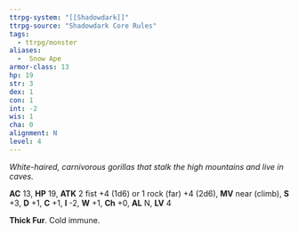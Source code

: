 ```yaml
---
ttrpg-system: "[[Shadowdark]]"
ttrpg-source: "Shadowdark Core Rules"
tags:
  - ttrpg/monster
aliases:
  -  Snow Ape
armor-class: 13
hp: 19
str: 3
dex: 1
con: 1
int: -2
wis: 1
cha: 0
alignment: N
level: 4
---
```


_White-haired, carnivorous gorillas that stalk the high mountains and live in caves._

**AC** 13, **HP** 19, **ATK** 2 fist +4 (1d6) or 1 rock (far) +4 (2d6), **MV** near (climb), **S** +3, **D** +1, **C** +1, **I** -2, **W** +1, **Ch** +0, **AL** N, **LV** 4

**Thick Fur**. Cold immune.

